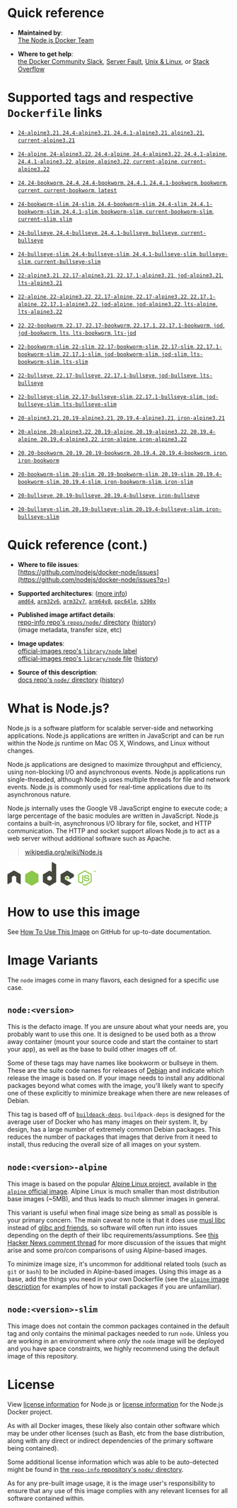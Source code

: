 <!--

********************************************************************************

WARNING:

    DO NOT EDIT "node/README.md"

    IT IS AUTO-GENERATED

    (from the other files in "node/" combined with a set of templates)

********************************************************************************

-->

# Quick reference

-	**Maintained by**:  
	[The Node.js Docker Team](https://github.com/nodejs/docker-node)

-	**Where to get help**:  
	[the Docker Community Slack](https://dockr.ly/comm-slack), [Server Fault](https://serverfault.com/help/on-topic), [Unix & Linux](https://unix.stackexchange.com/help/on-topic), or [Stack Overflow](https://stackoverflow.com/help/on-topic)

# Supported tags and respective `Dockerfile` links

-	[`24-alpine3.21`, `24.4-alpine3.21`, `24.4.1-alpine3.21`, `alpine3.21`, `current-alpine3.21`](https://github.com/nodejs/docker-node/blob/bd31952b241c9e57ff2205294a87dbb55fdb2f26/24/alpine3.21/Dockerfile)

-	[`24-alpine`, `24-alpine3.22`, `24.4-alpine`, `24.4-alpine3.22`, `24.4.1-alpine`, `24.4.1-alpine3.22`, `alpine`, `alpine3.22`, `current-alpine`, `current-alpine3.22`](https://github.com/nodejs/docker-node/blob/bd31952b241c9e57ff2205294a87dbb55fdb2f26/24/alpine3.22/Dockerfile)

-	[`24`, `24-bookworm`, `24.4`, `24.4-bookworm`, `24.4.1`, `24.4.1-bookworm`, `bookworm`, `current`, `current-bookworm`, `latest`](https://github.com/nodejs/docker-node/blob/bd31952b241c9e57ff2205294a87dbb55fdb2f26/24/bookworm/Dockerfile)

-	[`24-bookworm-slim`, `24-slim`, `24.4-bookworm-slim`, `24.4-slim`, `24.4.1-bookworm-slim`, `24.4.1-slim`, `bookworm-slim`, `current-bookworm-slim`, `current-slim`, `slim`](https://github.com/nodejs/docker-node/blob/c3973687f2e3de90dd0ffac1199ab8d7221ac27a/24/bookworm-slim/Dockerfile)

-	[`24-bullseye`, `24.4-bullseye`, `24.4.1-bullseye`, `bullseye`, `current-bullseye`](https://github.com/nodejs/docker-node/blob/bd31952b241c9e57ff2205294a87dbb55fdb2f26/24/bullseye/Dockerfile)

-	[`24-bullseye-slim`, `24.4-bullseye-slim`, `24.4.1-bullseye-slim`, `bullseye-slim`, `current-bullseye-slim`](https://github.com/nodejs/docker-node/blob/c3973687f2e3de90dd0ffac1199ab8d7221ac27a/24/bullseye-slim/Dockerfile)

-	[`22-alpine3.21`, `22.17-alpine3.21`, `22.17.1-alpine3.21`, `jod-alpine3.21`, `lts-alpine3.21`](https://github.com/nodejs/docker-node/blob/bd31952b241c9e57ff2205294a87dbb55fdb2f26/22/alpine3.21/Dockerfile)

-	[`22-alpine`, `22-alpine3.22`, `22.17-alpine`, `22.17-alpine3.22`, `22.17.1-alpine`, `22.17.1-alpine3.22`, `jod-alpine`, `jod-alpine3.22`, `lts-alpine`, `lts-alpine3.22`](https://github.com/nodejs/docker-node/blob/bd31952b241c9e57ff2205294a87dbb55fdb2f26/22/alpine3.22/Dockerfile)

-	[`22`, `22-bookworm`, `22.17`, `22.17-bookworm`, `22.17.1`, `22.17.1-bookworm`, `jod`, `jod-bookworm`, `lts`, `lts-bookworm`, `lts-jod`](https://github.com/nodejs/docker-node/blob/bd31952b241c9e57ff2205294a87dbb55fdb2f26/22/bookworm/Dockerfile)

-	[`22-bookworm-slim`, `22-slim`, `22.17-bookworm-slim`, `22.17-slim`, `22.17.1-bookworm-slim`, `22.17.1-slim`, `jod-bookworm-slim`, `jod-slim`, `lts-bookworm-slim`, `lts-slim`](https://github.com/nodejs/docker-node/blob/c3973687f2e3de90dd0ffac1199ab8d7221ac27a/22/bookworm-slim/Dockerfile)

-	[`22-bullseye`, `22.17-bullseye`, `22.17.1-bullseye`, `jod-bullseye`, `lts-bullseye`](https://github.com/nodejs/docker-node/blob/bd31952b241c9e57ff2205294a87dbb55fdb2f26/22/bullseye/Dockerfile)

-	[`22-bullseye-slim`, `22.17-bullseye-slim`, `22.17.1-bullseye-slim`, `jod-bullseye-slim`, `lts-bullseye-slim`](https://github.com/nodejs/docker-node/blob/c3973687f2e3de90dd0ffac1199ab8d7221ac27a/22/bullseye-slim/Dockerfile)

-	[`20-alpine3.21`, `20.19-alpine3.21`, `20.19.4-alpine3.21`, `iron-alpine3.21`](https://github.com/nodejs/docker-node/blob/c33478265e946cb3c22fd6b404137588fc18c12a/20/alpine3.21/Dockerfile)

-	[`20-alpine`, `20-alpine3.22`, `20.19-alpine`, `20.19-alpine3.22`, `20.19.4-alpine`, `20.19.4-alpine3.22`, `iron-alpine`, `iron-alpine3.22`](https://github.com/nodejs/docker-node/blob/c33478265e946cb3c22fd6b404137588fc18c12a/20/alpine3.22/Dockerfile)

-	[`20`, `20-bookworm`, `20.19`, `20.19-bookworm`, `20.19.4`, `20.19.4-bookworm`, `iron`, `iron-bookworm`](https://github.com/nodejs/docker-node/blob/c33478265e946cb3c22fd6b404137588fc18c12a/20/bookworm/Dockerfile)

-	[`20-bookworm-slim`, `20-slim`, `20.19-bookworm-slim`, `20.19-slim`, `20.19.4-bookworm-slim`, `20.19.4-slim`, `iron-bookworm-slim`, `iron-slim`](https://github.com/nodejs/docker-node/blob/c3973687f2e3de90dd0ffac1199ab8d7221ac27a/20/bookworm-slim/Dockerfile)

-	[`20-bullseye`, `20.19-bullseye`, `20.19.4-bullseye`, `iron-bullseye`](https://github.com/nodejs/docker-node/blob/c33478265e946cb3c22fd6b404137588fc18c12a/20/bullseye/Dockerfile)

-	[`20-bullseye-slim`, `20.19-bullseye-slim`, `20.19.4-bullseye-slim`, `iron-bullseye-slim`](https://github.com/nodejs/docker-node/blob/c3973687f2e3de90dd0ffac1199ab8d7221ac27a/20/bullseye-slim/Dockerfile)

# Quick reference (cont.)

-	**Where to file issues**:  
	[https://github.com/nodejs/docker-node/issues](https://github.com/nodejs/docker-node/issues?q=)

-	**Supported architectures**: ([more info](https://github.com/docker-library/official-images#architectures-other-than-amd64))  
	[`amd64`](https://hub.docker.com/r/amd64/node/), [`arm32v6`](https://hub.docker.com/r/arm32v6/node/), [`arm32v7`](https://hub.docker.com/r/arm32v7/node/), [`arm64v8`](https://hub.docker.com/r/arm64v8/node/), [`ppc64le`](https://hub.docker.com/r/ppc64le/node/), [`s390x`](https://hub.docker.com/r/s390x/node/)

-	**Published image artifact details**:  
	[repo-info repo's `repos/node/` directory](https://github.com/docker-library/repo-info/blob/master/repos/node) ([history](https://github.com/docker-library/repo-info/commits/master/repos/node))  
	(image metadata, transfer size, etc)

-	**Image updates**:  
	[official-images repo's `library/node` label](https://github.com/docker-library/official-images/issues?q=label%3Alibrary%2Fnode)  
	[official-images repo's `library/node` file](https://github.com/docker-library/official-images/blob/master/library/node) ([history](https://github.com/docker-library/official-images/commits/master/library/node))

-	**Source of this description**:  
	[docs repo's `node/` directory](https://github.com/docker-library/docs/tree/master/node) ([history](https://github.com/docker-library/docs/commits/master/node))

# What is Node.js?

Node.js is a software platform for scalable server-side and networking applications. Node.js applications are written in JavaScript and can be run within the Node.js runtime on Mac OS X, Windows, and Linux without changes.

Node.js applications are designed to maximize throughput and efficiency, using non-blocking I/O and asynchronous events. Node.js applications run single-threaded, although Node.js uses multiple threads for file and network events. Node.js is commonly used for real-time applications due to its asynchronous nature.

Node.js internally uses the Google V8 JavaScript engine to execute code; a large percentage of the basic modules are written in JavaScript. Node.js contains a built-in, asynchronous I/O library for file, socket, and HTTP communication. The HTTP and socket support allows Node.js to act as a web server without additional software such as Apache.

> [wikipedia.org/wiki/Node.js](https://en.wikipedia.org/wiki/Node.js)

![logo](https://raw.githubusercontent.com/docker-library/docs/01c12653951b2fe592c1f93a13b4e289ada0e3a1/node/logo.png)

# How to use this image

See [How To Use This Image](https://github.com/nodejs/docker-node/blob/master/README.md#how-to-use-this-image) on GitHub for up-to-date documentation.

# Image Variants

The `node` images come in many flavors, each designed for a specific use case.

## `node:<version>`

This is the defacto image. If you are unsure about what your needs are, you probably want to use this one. It is designed to be used both as a throw away container (mount your source code and start the container to start your app), as well as the base to build other images off of.

Some of these tags may have names like bookworm or bullseye in them. These are the suite code names for releases of [Debian](https://wiki.debian.org/DebianReleases) and indicate which release the image is based on. If your image needs to install any additional packages beyond what comes with the image, you'll likely want to specify one of these explicitly to minimize breakage when there are new releases of Debian.

This tag is based off of [`buildpack-deps`](https://hub.docker.com/_/buildpack-deps/). `buildpack-deps` is designed for the average user of Docker who has many images on their system. It, by design, has a large number of extremely common Debian packages. This reduces the number of packages that images that derive from it need to install, thus reducing the overall size of all images on your system.

## `node:<version>-alpine`

This image is based on the popular [Alpine Linux project](https://alpinelinux.org), available in [the `alpine` official image](https://hub.docker.com/_/alpine). Alpine Linux is much smaller than most distribution base images (~5MB), and thus leads to much slimmer images in general.

This variant is useful when final image size being as small as possible is your primary concern. The main caveat to note is that it does use [musl libc](https://musl.libc.org) instead of [glibc and friends](https://www.etalabs.net/compare_libcs.html), so software will often run into issues depending on the depth of their libc requirements/assumptions. See [this Hacker News comment thread](https://news.ycombinator.com/item?id=10782897) for more discussion of the issues that might arise and some pro/con comparisons of using Alpine-based images.

To minimize image size, it's uncommon for additional related tools (such as `git` or `bash`) to be included in Alpine-based images. Using this image as a base, add the things you need in your own Dockerfile (see the [`alpine` image description](https://hub.docker.com/_/alpine/) for examples of how to install packages if you are unfamiliar).

## `node:<version>-slim`

This image does not contain the common packages contained in the default tag and only contains the minimal packages needed to run `node`. Unless you are working in an environment where *only* the `node` image will be deployed and you have space constraints, we highly recommend using the default image of this repository.

# License

View [license information](https://github.com/nodejs/node/blob/master/LICENSE) for Node.js or [license information](https://github.com/nodejs/docker-node/blob/master/LICENSE) for the Node.js Docker project.

As with all Docker images, these likely also contain other software which may be under other licenses (such as Bash, etc from the base distribution, along with any direct or indirect dependencies of the primary software being contained).

Some additional license information which was able to be auto-detected might be found in [the `repo-info` repository's `node/` directory](https://github.com/docker-library/repo-info/tree/master/repos/node).

As for any pre-built image usage, it is the image user's responsibility to ensure that any use of this image complies with any relevant licenses for all software contained within.
